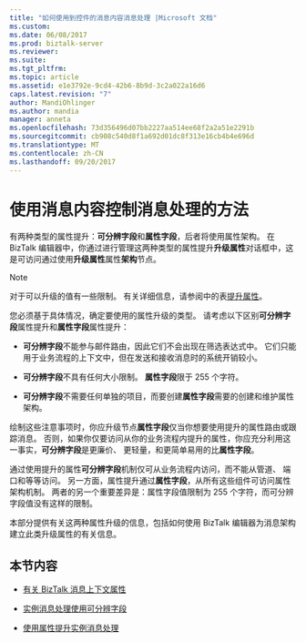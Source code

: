 ```yaml
---
title: "如何使用到控件的消息内容消息处理 |Microsoft 文档"
ms.custom: 
ms.date: 06/08/2017
ms.prod: biztalk-server
ms.reviewer: 
ms.suite: 
ms.tgt_pltfrm: 
ms.topic: article
ms.assetid: e1e3792e-9cd4-42b6-8b9d-3c2a022a16d6
caps.latest.revision: "7"
author: MandiOhlinger
ms.author: mandia
manager: anneta
ms.openlocfilehash: 73d356496d07bb2227aa514ee68f2a2a51e2291b
ms.sourcegitcommit: cb908c540d8f1a692d01dc8f313e16cb4b4e696d
ms.translationtype: MT
ms.contentlocale: zh-CN
ms.lasthandoff: 09/20/2017
---
```

# <a name="ways-to-use-message-content-to-control-message-processing"></a>使用消息内容控制消息处理的方法
有两种类型的属性提升：**可分辨字段**和**属性字段**，后者将使用属性架构。 在 BizTalk 编辑器中，你通过进行管理这两种类型的属性提升**升级属性**对话框中，这是可访问通过使用**升级属性**属性**架构**节点。  
  
> [!NOTE]
>  对于可以升级的值有一些限制。 有关详细信息，请参阅中的表[提升属性](../core/promoting-properties.md)。  
  
 您必须基于具体情况，确定要使用的属性升级的类型。 请考虑以下区别**可分辨字段**属性提升和**属性字段**属性提升：  
  
-   **可分辨字段**不能参与邮件路由，因此它们不会出现在筛选表达式中。 它们只能用于业务流程的上下文中，但在发送和接收消息时的系统开销较小。  
  
-   **可分辨字段**不具有任何大小限制。 **属性字段**限于 255 个字符。  
  
-   **可分辨字段**不需要任何单独的项目，而要创建**属性字段**需要的创建和维护属性架构。  
  
 绘制这些注意事项时，你应升级节点**属性字段**仅当你想要使用提升的属性路由或跟踪消息。 否则，如果你仅要访问从你的业务流程内提升的属性，你应充分利用这一事实，**可分辨字段**是更廉价、 更轻量，和更简单易用的比**属性字段**。  
  
 通过使用提升的属性**可分辨字段**机制仅可从业务流程内访问，而不能从管道、 端口和等等访问。 另一方面，属性提升通过**属性字段**，从所有这些组件可访问属性架构机制。 两者的另一个重要差异是：属性字段值限制为 255 个字符，而可分辨字段值没有这样的限制。  
  
 本部分提供有关这两种属性升级的信息，包括如何使用 BizTalk 编辑器为消息架构建立此类升级属性的有关信息。  
  
## <a name="in-this-section"></a>本节内容  
  
-   [有关 BizTalk 消息上下文属性](../core/about-biztalk-message-context-properties.md)  
  
-   [实例消息处理使用可分辨字段](../core/instance-message-processing-using-distinguished-fields.md)  
  
-   [使用属性提升实例消息处理](../core/instance-message-processing-using-property-promotion.md)